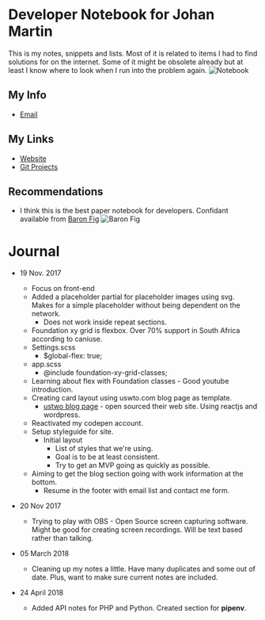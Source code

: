 # Developer Notebook for Johan Martin
This is my notes, snippets and lists. Most of it is related to items I had to find solutions for on the internet. Some of it might be obsolete already but at least I know where to look when I run into the problem again.
![Notebook](https://openclipart.org/download/100339/notebook-black.svg")
## My Info
* [Email](mailto:martin.johan@johan-martin.com)
## My Links
* [Website](http://www.johan-martin.com)
* [Git Projects](https://github.com/catenare)
## Recommendations
* I think this is the best paper notebook for developers. Confidant available from [Baron Fig](https://www.baronfig.com/) 
![Baron Fig](https://cdn.shopify.com/s/files/1/0543/1257/products/confidant_charcoal_flagship_01.jpg?v=1489606782)

# Journal
* 19 Nov. 2017
    * Focus on front-end
    * Added a placeholder partial for placeholder images using svg. Makes for a simple placeholder without being dependent on the network.
        * Does not work inside repeat sections.
    * Foundation xy grid is flexbox. Over 70% support in South Africa according to caniuse.
    * Settings.scss
        * $global-flex: true;
    * app.scss
        * @include foundation-xy-grid-classes;
    * Learning about flex with Foundation classes - Good youtube introduction.
    * Creating card layout using uswto.com blog page as template.
        * [ustwo blog page](https://ustwo.com/blog) - open sourced their web site. Using reactjs and wordpress.
    * Reactivated my codepen account.
    * Setup styleguide for site.
        * Initial layout
            * List of styles that we're using.
            * Goal is to be at least consistent.
            * Try to get an MVP going as quickly as possible.
    * Aiming to get the blog section going with work information at the bottom.
        * Resume in the footer with email list and contact me form.
    
* 20 Nov 2017
    * Trying to play with OBS - Open Source screen capturing software. Might be good for creating screen recordings. Will be text based rather than talking.

* 05 March 2018
  * Cleaning up my notes a little. Have many duplicates and some out of date. Plus, want to make sure current notes are included.
* 24 April 2018
  * Added API notes for PHP and Python. Created section for **pipenv**.
